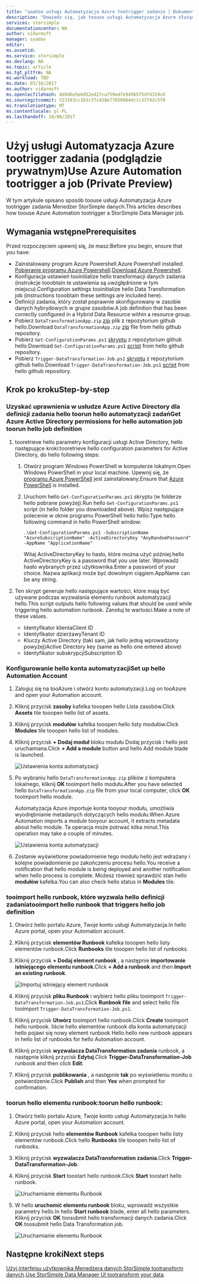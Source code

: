 ```yaml
---
title: "aaaUse usługi Automatyzacja Azure tootrigger zadanie | Dokumentacja firmy Microsoft"
description: "Dowiedz się, jak toouse usługi Automatyzacja Azure służącą do wyzwalania zadania Menedżer StorSimple danych (w podglądzie prywatnym)"
services: storsimple
documentationcenter: NA
author: vidarmsft
manager: syadav
editor: 
ms.assetid: 
ms.service: storsimple
ms.devlang: NA
ms.topic: article
ms.tgt_pltfrm: NA
ms.workload: TBD
ms.date: 03/16/2017
ms.author: vidarmsft
ms.openlocfilehash: 0d9d6e5e6d52ed27ca759ed7e949b5f5dfd319c6
ms.sourcegitcommit: 523283cc1b3c37c428e77850964dc1c33742c5f0
ms.translationtype: MT
ms.contentlocale: pl-PL
ms.lasthandoff: 10/06/2017
---
```

# <a name="use-azure-automation-tootrigger-a-job-private-preview"></a><span data-ttu-id="b69be-103">Użyj usługi Automatyzacja Azure tootrigger zadania (podglądzie prywatnym)</span><span class="sxs-lookup"><span data-stu-id="b69be-103">Use Azure Automation tootrigger a job (Private Preview)</span></span>

<span data-ttu-id="b69be-104">W tym artykule opisano sposób toouse usługi Automatyzacja Azure tootrigger zadania Menedżer StorSimple danych.</span><span class="sxs-lookup"><span data-stu-id="b69be-104">This articles describes how toouse Azure Automation tootrigger a StorSimple Data Manager job.</span></span>

## <a name="prerequisites"></a><span data-ttu-id="b69be-105">Wymagania wstępne</span><span class="sxs-lookup"><span data-stu-id="b69be-105">Prerequisites</span></span>

<span data-ttu-id="b69be-106">Przed rozpoczęciem upewnij się, że masz:</span><span class="sxs-lookup"><span data-stu-id="b69be-106">Before you begin, ensure that you have:</span></span>

*   <span data-ttu-id="b69be-107">Zainstalowany program Azure Powershell.</span><span class="sxs-lookup"><span data-stu-id="b69be-107">Azure Powershell installed.</span></span> <span data-ttu-id="b69be-108">[Pobieranie programu Azure Powershell](https://azure.microsoft.com/documentation/articles/powershell-install-configure/).</span><span class="sxs-lookup"><span data-stu-id="b69be-108">[Download Azure Powershell](https://azure.microsoft.com/documentation/articles/powershell-install-configure/).</span></span>
*   <span data-ttu-id="b69be-109">Konfiguracja ustawień tooinitialize hello transformacji danych zadania (instrukcje tooobtain te ustawienia są uwzględnione w tym miejscu).</span><span class="sxs-lookup"><span data-stu-id="b69be-109">Configuration settings tooinitialize hello Data Transformation job (instructions tooobtain these settings are included here).</span></span>
*   <span data-ttu-id="b69be-110">Definicji zadania, który został poprawnie skonfigurowany w zasobie danych hybrydowych w grupie zasobów.</span><span class="sxs-lookup"><span data-stu-id="b69be-110">A job definition that has been correctly configured in a Hybrid Data Resource within a resource group.</span></span>
*   <span data-ttu-id="b69be-111">Pobierz `DataTransformationApp.zip` [zip](https://github.com/Azure-Samples/storsimple-dotnet-data-manager-get-started/raw/master/Azure%20Automation%20For%20Data%20Manager/DataTransformationApp.zip) plik z repozytorium github hello.</span><span class="sxs-lookup"><span data-stu-id="b69be-111">Download `DataTransformationApp.zip` [zip](https://github.com/Azure-Samples/storsimple-dotnet-data-manager-get-started/raw/master/Azure%20Automation%20For%20Data%20Manager/DataTransformationApp.zip) file from hello github repository.</span></span>
*   <span data-ttu-id="b69be-112">Pobierz `Get-ConfigurationParams.ps1` [skryptu](https://github.com/Azure-Samples/storsimple-dotnet-data-manager-get-started/blob/master/Azure%20Automation%20For%20Data%20Manager/Get-ConfigurationParams.ps1) z repozytorium github hello.</span><span class="sxs-lookup"><span data-stu-id="b69be-112">Download `Get-ConfigurationParams.ps1` [script](https://github.com/Azure-Samples/storsimple-dotnet-data-manager-get-started/blob/master/Azure%20Automation%20For%20Data%20Manager/Get-ConfigurationParams.ps1) from hello github repository.</span></span>
*   <span data-ttu-id="b69be-113">Pobierz `Trigger-DataTransformation-Job.ps1` [skryptu](https://github.com/Azure-Samples/storsimple-dotnet-data-manager-get-started/blob/master/Azure%20Automation%20For%20Data%20Manager/Trigger-DataTransformation-Job.ps1) z repozytorium github hello.</span><span class="sxs-lookup"><span data-stu-id="b69be-113">Download `Trigger-DataTransformation-Job.ps1` [script](https://github.com/Azure-Samples/storsimple-dotnet-data-manager-get-started/blob/master/Azure%20Automation%20For%20Data%20Manager/Trigger-DataTransformation-Job.ps1) from hello github repository.</span></span>

## <a name="step-by-step"></a><span data-ttu-id="b69be-114">Krok po kroku</span><span class="sxs-lookup"><span data-stu-id="b69be-114">Step-by-step</span></span>

### <a name="get-azure-active-directory-permissions-for-hello-automation-job-toorun-hello-job-definition"></a><span data-ttu-id="b69be-115">Uzyskać uprawnienia w usłudze Azure Active Directory dla definicji zadania hello toorun hello automatyzacji zadań</span><span class="sxs-lookup"><span data-stu-id="b69be-115">Get Azure Active Directory permissions for hello automation job toorun hello job definition</span></span>

1. <span data-ttu-id="b69be-116">tooretrieve hello parametry konfiguracji usługi Active Directory, hello następujące kroki:</span><span class="sxs-lookup"><span data-stu-id="b69be-116">tooretrieve hello configuration parameters for Active Directory, do hello following steps:</span></span>

    1. <span data-ttu-id="b69be-117">Otwórz program Windows PowerShell w komputerze lokalnym.</span><span class="sxs-lookup"><span data-stu-id="b69be-117">Open Windows PowerShell in your local machine.</span></span> <span data-ttu-id="b69be-118">Upewnij się, że [programu Azure PowerShell](https://azure.microsoft.com/downloads/) jest zainstalowany.</span><span class="sxs-lookup"><span data-stu-id="b69be-118">Ensure that [Azure PowerShell](https://azure.microsoft.com/downloads/) is installed.</span></span>
    1. <span data-ttu-id="b69be-119">Uruchom hello `Get-ConfigurationParams.ps1` skryptu (w folderze hello pobrane powyżej).</span><span class="sxs-lookup"><span data-stu-id="b69be-119">Run hello `Get-ConfigurationParams.ps1` script (in hello folder you downloaded above).</span></span> <span data-ttu-id="b69be-120">Wpisz następujące polecenie w oknie programu PowerShell hello hello:</span><span class="sxs-lookup"><span data-stu-id="b69be-120">Type hello following command in hello PowerShell window:</span></span>

        ```
        .\Get-ConfigurationParams.ps1 -SubscriptionName "AzureSubscriptionName" -ActiveDirectoryKey "AnyRandomPassword" -AppName "ApplicationName"
         ```

        <span data-ttu-id="b69be-121">Witaj ActiveDirectoryKey to hasło, które można użyć później.</span><span class="sxs-lookup"><span data-stu-id="b69be-121">hello ActiveDirectoryKey is a password that you use later.</span></span> <span data-ttu-id="b69be-122">Wprowadź hasło wybranych przez użytkownika.</span><span class="sxs-lookup"><span data-stu-id="b69be-122">Enter a password of your choice.</span></span> <span data-ttu-id="b69be-123">Nazwa aplikacji może być dowolnym ciągiem.</span><span class="sxs-lookup"><span data-stu-id="b69be-123">AppName can be any string.</span></span>

2. <span data-ttu-id="b69be-124">Ten skrypt generuje hello następujące wartości, które mają być używane podczas wyzwalania elementu runbook automatyzacji hello.</span><span class="sxs-lookup"><span data-stu-id="b69be-124">This script outputs hello following values that should be used while triggering hello automation runbook.</span></span> <span data-ttu-id="b69be-125">Zanotuj te wartości.</span><span class="sxs-lookup"><span data-stu-id="b69be-125">Make a note of these values.</span></span>

    - <span data-ttu-id="b69be-126">Identyfikator klienta</span><span class="sxs-lookup"><span data-stu-id="b69be-126">Client ID</span></span>
    - <span data-ttu-id="b69be-127">Identyfikator dzierżawy</span><span class="sxs-lookup"><span data-stu-id="b69be-127">Tenant ID</span></span>
    - <span data-ttu-id="b69be-128">Kluczy Active Directory (taki sam, jak hello jedną wprowadzony powyżej)</span><span class="sxs-lookup"><span data-stu-id="b69be-128">Active Directory key (same as hello one entered above)</span></span>
    - <span data-ttu-id="b69be-129">Identyfikator subskrypcji</span><span class="sxs-lookup"><span data-stu-id="b69be-129">Subscription ID</span></span>

### <a name="set-up-hello-automation-account"></a><span data-ttu-id="b69be-130">Konfigurowanie hello konta automatyzacji</span><span class="sxs-lookup"><span data-stu-id="b69be-130">Set up hello Automation Account</span></span>

1. <span data-ttu-id="b69be-131">Zaloguj się na tooAzure i otwórz konto automatyzacji.</span><span class="sxs-lookup"><span data-stu-id="b69be-131">Log on tooAzure and open your Automation account.</span></span>
2. <span data-ttu-id="b69be-132">Kliknij przycisk **zasoby** kafelka tooopen hello Lista zasobów.</span><span class="sxs-lookup"><span data-stu-id="b69be-132">Click **Assets** tile tooopen hello list of assets.</span></span>
3. <span data-ttu-id="b69be-133">Kliknij przycisk **modułów** kafelka tooopen hello listy modułów.</span><span class="sxs-lookup"><span data-stu-id="b69be-133">Click **Modules** tile tooopen hello list of modules.</span></span>
4. <span data-ttu-id="b69be-134">Kliknij przycisk **+ Dodaj moduł** bloku modułu Dodaj przycisk i hello jest uruchamiana.</span><span class="sxs-lookup"><span data-stu-id="b69be-134">Click **+ Add a module** button and hello Add module blade is launched.</span></span>

    ![Ustawienia konta automatyzacji](./media/storsimple-data-manager-job-using-automation/add-module1m.png)

5. <span data-ttu-id="b69be-136">Po wybraniu hello `DataTransformationApp.zip` plików z komputera lokalnego, kliknij **OK** tooimport hello modułu.</span><span class="sxs-lookup"><span data-stu-id="b69be-136">After you have selected hello `DataTransformationApp.zip` file from your local computer, click **OK** tooimport hello module.</span></span>

   <span data-ttu-id="b69be-137">Automatyzacja Azure importuje konta tooyour modułu, umożliwia wyodrębnianie metadanych dotyczących hello modułu.</span><span class="sxs-lookup"><span data-stu-id="b69be-137">When Azure Automation imports a module tooyour account, it extracts metadata about hello module.</span></span> <span data-ttu-id="b69be-138">Ta operacja może potrwać kilka minut.</span><span class="sxs-lookup"><span data-stu-id="b69be-138">This operation may take a couple of minutes.</span></span>

   ![Ustawienia konta automatyzacji](./media/storsimple-data-manager-job-using-automation/add-module2m.png)

   

6. <span data-ttu-id="b69be-140">Zostanie wyświetlone powiadomienie tego modułu hello jest wdrażany i kolejne powiadomienie po zakończeniu procesu hello.</span><span class="sxs-lookup"><span data-stu-id="b69be-140">You receive a notification that hello module is being deployed and another notification when hello process is complete.</span></span>  <span data-ttu-id="b69be-141">Możesz również sprawdzić stan hello **modułów** kafelka.</span><span class="sxs-lookup"><span data-stu-id="b69be-141">You can also check hello status in **Modules** tile.</span></span>

### <a name="tooimport-hello-runbook-that-triggers-hello-job-definition"></a><span data-ttu-id="b69be-142">tooimport hello runbook, które wyzwala hello definicji zadania</span><span class="sxs-lookup"><span data-stu-id="b69be-142">tooimport hello runbook that triggers hello job definition</span></span>

1. <span data-ttu-id="b69be-143">Otwórz hello portalu Azure, Twoje konto usługi Automatyzacja.</span><span class="sxs-lookup"><span data-stu-id="b69be-143">In hello Azure portal, open your Automation account.</span></span>
2. <span data-ttu-id="b69be-144">Kliknij przycisk **elementów Runbook** kafelka tooopen hello listy elementów runbook.</span><span class="sxs-lookup"><span data-stu-id="b69be-144">Click **Runbooks** tile tooopen hello list of runbooks.</span></span>
3. <span data-ttu-id="b69be-145">Kliknij przycisk **+ Dodaj element runbook** , a następnie **importowanie istniejącego elementu runbook**.</span><span class="sxs-lookup"><span data-stu-id="b69be-145">Click **+ Add a runbook** and then **Import an existing runbook**.</span></span>

   ![Importuj istniejący element runbook](./media/storsimple-data-manager-job-using-automation/import-a-runbook.png)

4. <span data-ttu-id="b69be-147">Kliknij przycisk **pliku Runbook** i wybierz hello pliku tooimport `Trigger-DataTransformation-Job.ps1`.</span><span class="sxs-lookup"><span data-stu-id="b69be-147">Click **Runbook file** and select hello file tooimport `Trigger-DataTransformation-Job.ps1`.</span></span>
5. <span data-ttu-id="b69be-148">Kliknij przycisk **Utwórz** tooimport hello runbook.</span><span class="sxs-lookup"><span data-stu-id="b69be-148">Click **Create** tooimport hello runbook.</span></span> <span data-ttu-id="b69be-149">liście hello elementów runbook dla konta automatyzacji hello pojawi się nowy element runbook Hello.</span><span class="sxs-lookup"><span data-stu-id="b69be-149">hello new runbook appears in hello list of runbooks for hello Automation account.</span></span>
7. <span data-ttu-id="b69be-150">Kliknij przycisk **wyzwalacza DataTransformation zadania** runbook, a następnie kliknij przycisk **Edytuj**.</span><span class="sxs-lookup"><span data-stu-id="b69be-150">Click **Trigger-DataTransformation-Job** runbook and then click **Edit**.</span></span>
8. <span data-ttu-id="b69be-151">Kliknij przycisk **publikowania** , a następnie **tak** po wyświetleniu monitu o potwierdzenie.</span><span class="sxs-lookup"><span data-stu-id="b69be-151">Click **Publish** and then **Yes** when prompted for confirmation.</span></span>


### <a name="toorun-hello-runbook"></a><span data-ttu-id="b69be-152">toorun hello elementu runbook:</span><span class="sxs-lookup"><span data-stu-id="b69be-152">toorun hello runbook:</span></span>
1. <span data-ttu-id="b69be-153">Otwórz hello portalu Azure, Twoje konto usługi Automatyzacja.</span><span class="sxs-lookup"><span data-stu-id="b69be-153">In hello Azure portal, open your Automation account.</span></span>
2. <span data-ttu-id="b69be-154">Kliknij przycisk hello **elementów Runbook** kafelka tooopen hello listy elementów runbook.</span><span class="sxs-lookup"><span data-stu-id="b69be-154">Click hello **Runbooks** tile tooopen hello list of runbooks.</span></span>
3. <span data-ttu-id="b69be-155">Kliknij przycisk **wyzwalacza DataTransformation zadania**.</span><span class="sxs-lookup"><span data-stu-id="b69be-155">Click **Trigger-DataTransformation-Job**.</span></span>
4. <span data-ttu-id="b69be-156">Kliknij przycisk **Start** toostart hello runbook.</span><span class="sxs-lookup"><span data-stu-id="b69be-156">Click **Start** toostart hello runbook.</span></span>

   ![Uruchamianie elementu Runbook](./media/storsimple-data-manager-job-using-automation/run-runbook1m.png)

5. <span data-ttu-id="b69be-158">W hello **uruchomić elementu runbook** bloku, wprowadź wszystkie parametry hello.</span><span class="sxs-lookup"><span data-stu-id="b69be-158">In hello **Start runbook** blade, enter all hello parameters.</span></span> <span data-ttu-id="b69be-159">Kliknij przycisk **OK** toosubmit hello transformacji danych zadania.</span><span class="sxs-lookup"><span data-stu-id="b69be-159">Click **OK** toosubmit hello Data Transformation job.</span></span>

   ![Uruchamianie elementu Runbook](./media/storsimple-data-manager-job-using-automation/run-runbook2m.png)


## <a name="next-steps"></a><span data-ttu-id="b69be-161">Następne kroki</span><span class="sxs-lookup"><span data-stu-id="b69be-161">Next steps</span></span>

<span data-ttu-id="b69be-162">[Użyj interfejsu użytkownika Menedżera danych StorSimple tootransform danych](storsimple-data-manager-ui.md).</span><span class="sxs-lookup"><span data-stu-id="b69be-162">[Use StorSimple Data Manager UI tootransform your data](storsimple-data-manager-ui.md).</span></span>
